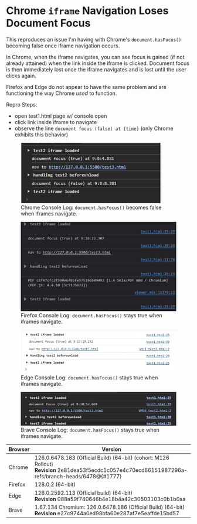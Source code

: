 # Chrome `iframe` Navigation Loses Document Focus

This reproduces an issue I'm having with Chrome's `document.hasFocus()` becoming false once iframe navigation occurs.

In Chrome, when the iframe navigates, you can see focus is gained (if not already attained) when the link inside the iframe is clicked. Document focus is then immediately lost once the iframe navigates and is lost until the user clicks again.

Firefox and Edge do not appear to have the same problem and are functioning the way Chrome *used* to function.

Repro Steps:
- open test1.html page w/ console open
- click link inside iframe to navigate
- observe the line `document focus (false) at {time}` (only Chrome exhibits this behavior)

<figure>
    <img src="images/chrome-iframe-nav-log.jpg" alt="Chrome iframe navigation loses document focus">
    <figcaption>Chrome Console Log: <code>document.hasFocus()</code> becomes false when iframes navigate.</figcaption>
</figure>

<figure>
    <img src="images/firefox-iframe-nav-log.jpg" alt="Firefox iframe navigation preserves document focus">
    <figcaption>Firefox Console Log: <code>document.hasFocus()</code> stays true when iframes navigate.</figcaption>
</figure>

<figure>
    <img src="images/edge-iframe-nav-log.jpg" alt="Edge iframe navigation preserves document focus">
    <figcaption>Edge Console Log: <code>document.hasFocus()</code> stays true when iframes navigate.</figcaption>
</figure>

<figure>
    <img src="images/brave-iframe-nav-log.jpg" alt="Brave iframe navigation preserves document focus">
    <figcaption>Brave Console Log: <code>document.hasFocus()</code> stays true when iframes navigate.</figcaption>
</figure>

| Browser | Version                                                                                                                                                      |
| ------- | ------------------------------------------------------------------------------------------------------------------------------------------------------------ |
| Chrome  | 126.0.6478.183 (Official Build) (64-bit) (cohort: M126 Rollout) <br> <b>Revision</b> 2e81dea53f5ecdc1c057e4c70ecd66151987296a-refs/branch-heads/6478@{#1777} |
| Firefox | 128.0.2 (64-bit)                                                                                                                                             |
| Edge    | 126.0.2592.113 (Official build) (64-bit) <br> **Revision**	088a59f740646b4e18b4a42c30503103c0b1b0aa                                                          |
| Brave   | 1.67.134 Chromium: 126.0.6478.186 (Official Build) (64-bit) <br> **Revision**	e27c9744a0ed98bfa60e287af7e5eaffde15bd57                                       |